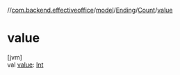 //[com.backend.effectiveoffice](../../../../index.md)/[model](../../index.md)/[Ending](../index.md)/[Count](index.md)/[value](value.md)

# value

[jvm]\
val [value](value.md): [Int](https://kotlinlang.org/api/latest/jvm/stdlib/kotlin/-int/index.html)

